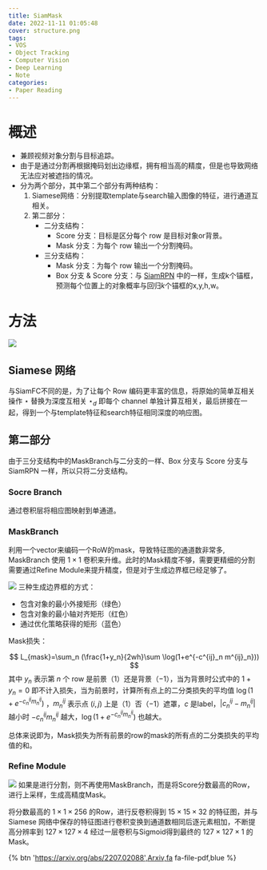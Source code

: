 ```yaml
---
title: SiamMask
date: 2022-11-11 01:05:48
cover: structure.png
tags:
- VOS
- Object Tracking
- Computer Vision
- Deep Learning
- Note
categories:
- Paper Reading
---
```


# 概述
- 兼顾视频对象分割与目标追踪。
- 由于是通过分割再根据掩码划出边缘框，拥有相当高的精度，但是也导致网络无法应对被遮挡的情况。
- 分为两个部分，其中第二个部分有两种结构：
    1. Siamese网络：分别提取template与search输入图像的特征，进行通道互相关。
    2. 第二部分：
        - 二分支结构：
            - Score 分支：目标是区分每个 row 是目标对象or背景。
            - Mask 分支：为每个 row 输出一个分割掩码。
        - 三分支结构：
            - Mask 分支：为每个 row 输出一个分割掩码。
            - Box 分支 & Score 分支：与 [SiamRPN](/2022/11/08/PaperReading/SiamRPN/) 中的一样，生成k个锚框，预测每个位置上的对象概率与回归$k$个锚框的x,y,h,w。
# 方法
![](structure.png)
## Siamese 网络
与SiamFC不同的是，为了让每个 Row 编码更丰富的信息，将原始的简单互相关操作 $\star$ 替换为深度互相关 $\star_d$ 即每个 channel 单独计算互相关，最后拼接在一起，得到一个与template特征和search特征相同深度的响应图。

## 第二部分
由于三分支结构中的MaskBranch与二分支的一样、Box 分支与 Score 分支与 SiamRPN 一样，所以只将二分支结构。
### Socre Branch
通过卷积层将相应图映射到单通道。

### MaskBranch
利用一个vector来编码一个RoW的mask，导致特征图的通道数非常多, MaskBranch 使用 $1 \times 1$ 卷积来升维。此时的Mask精度不够，需要更精细的分割需要通过Refine Module来提升精度，但是对于生成边界框已经足够了。

![](bndbox.png)
三种生成边界框的方式：
- 包含对象的最小外接矩形（绿色）
- 包含对象的最小轴对齐矩形（红色）
- 通过优化策略获得的矩形（蓝色）

Mask损失：

$$ L_{mask}=\sum_n (\frac{1+y_n}{2wh}\sum \log(1+e^{-c^{ij}_n m^{ij}_n})) $$
其中 $y_n$ 表示第 $n$ 个 row 是前景（$1$）还是背景（$-1$），当为背景时公式中的 $1+y_n=0$ 即不计入损失，当为前景时，计算所有点上的二分类损失的平均值 $\log(1+e^{-c^{ij}_n m^{ij}_n})$ ，$m^{ij}_n$ 表示点 $(i,j)$ 上是（$1$）否（$-1$）遮罩，$c$ 是label，$|c^{ij}_n - m^{ij}_n|$ 越小时 $-c^{ij}_n m^{ij}_n$ 越大，$\log(1+e^{-c^{ij}_n m^{ij}_n})$ 也越大。

总体来说即为，Mask损失为所有前景的row的mask的所有点的二分类损失的平均值的和。

### Refine Module
![](refine.png)
如果是进行分割，则不再使用MaskBranch，而是将Score分数最高的Row，进行上采样，生成高精度Mask。

将分数最高的 $1 \times 1 \times 256$ 的Row，进行反卷积得到 $15\times 15 \times 32$ 的特征图，并与 Siamese 网络中保存的特征图进行卷积变换到通道数相同后逐元素相加，不断提高分辨率到 $127 \times 127 \times 4$ 经过一层卷积与Sigmoid得到最终的 $127 \times 127 \times 1$ 的Mask。

{% btn 'https://arxiv.org/abs/2207.02088',Arxiv,fa fa-file-pdf,blue %}


